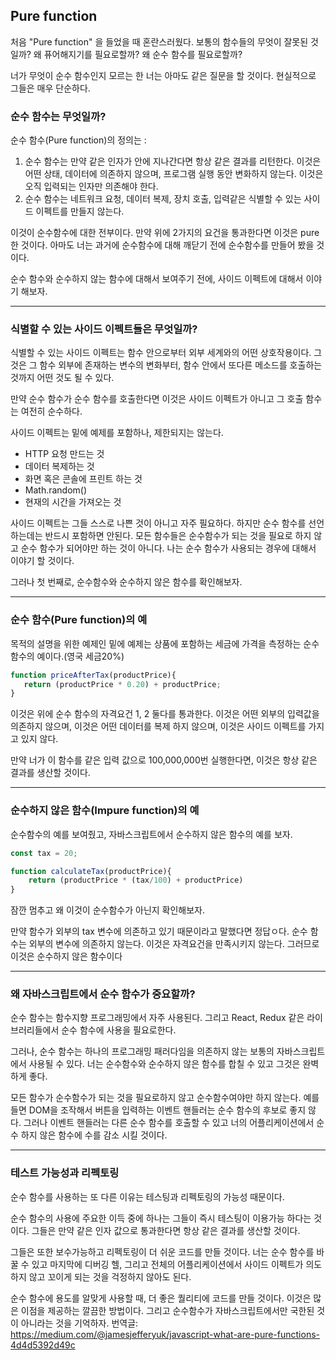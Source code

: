 ## Pure function

처음 "Pure function" 을 들었을 때 혼란스러웠다. 보통의 함수들의 무엇이 잘못된 것일까? 왜 퓨어해지기를 필요로할까? 왜 순수 함수를 필요로할까?

너가 무엇이 순수 함수인지 모르는 한 너는 아마도 같은 질문을 할 것이다. 현실적으로 그들은 매우 단순하다.

### 순수 함수는 무엇일까?

순수 함수(Pure function)의 정의는 :

1. 순수 함수는 만약 같은 인자가 안에 지나간다면 항상 같은 결과를 리턴한다. 이것은 어떤 상태, 데이터에 의존하지 않으며, 프로그램 실행 동안  변화하지 않는다. 이것은 오직 입력되는 인자만 의존해야 한다.
2. 순수 함수는 네트워크 요청, 데이터 복제, 장치 호출, 입력같은 식별할 수 있는 사이드 이펙트를 만들지 않는다.

이것이 순수함수에 대한 전부이다. 만약 위에 2가지의 요건을 통과한다면 이것은 pure한 것이다. 아마도 너는 과거에 순수함수에 대해 깨닫기 전에 순수함수를 만들어 봤을 것이다.

순수 함수와 순수하지 않는 함수에 대해서 보여주기 전에, 사이드 이펙트에 대해서 이야기 해보자.

---

### 식별할 수 있는 사이드 이펙트들은 무엇일까?

식별할 수 있는 사이드 이펙트는 함수 안으로부터 외부 세계와의 어떤 상호작용이다. 그것은 그 함수 외부에 존재하는 변수의 변화부터, 함수 안에서  또다른 메소드를 호출하는 것까지 어떤 것도 될 수 있다.

만약 순수 함수가 순수 함수를 호출한다면 이것은 사이드 이펙트가 아니고 그 호출 함수는 여전히 순수하다.

사이드 이펙트는 밑에 예제를 포함하나, 제한되지는 않는다.

- HTTP 요청 만드는 것
- 데이터 복제하는 것
- 화면 혹은 콘솔에 프린트 하는 것
- Math.random()
- 현재의 시간을 가져오는 것

사이드 이펙트는 그들 스스로 나쁜 것이 아니고 자주 필요하다. 하지만 순수 함수를 선언하는데는 반드시 포함하면 안된다. 모든 함수들은 순수함수가 되는 것을 필요로 하지 않고 순수 함수가 되어야만 하는 것이 아니다. 나는 순수 함수가 사용되는 경우에 대해서 이야기 할 것이다. 

그러나 첫 번째로, 순수함수와 순수하지 않은 함수를 확인해보자.

---

### 순수 함수(Pure function)의 예

목적의 설명을 위한 예제인 밑에 예제는 상품에 포함하는 세금에 가격을 측정하는 순수 함수의 예이다.(영국 세금20%)

```jsx
function priceAfterTax(productPrice){
   return (productPrice * 0.20) + productPrice;
}
```

이것은 위에 순수 함수의 자격요건 1, 2 둘다를 통과한다. 이것은 어떤 외부의 입력값을 의존하지 않으며, 이것은 어떤 데이터를 복제 하지 않으며, 이것은 사이드 이펙트를 가지고 있지 않다.

만약 너가 이 함수를 같은 입력 값으로 100,000,000번 실행한다면, 이것은 항상 같은 결과를 생산할 것이다.

---

### 순수하지 않은 함수(Impure function)의 예

순수함수의 예를 보여줬고, 자바스크립트에서 순수하지 않은 함수의 예를 보자.

```jsx
const tax = 20;

function calculateTax(productPrice){
	return (productPrice * (tax/100) + productPrice)
}
```

잠깐 멈추고 왜 이것이 순수함수가 아닌지 확인해보자.

만약 함수가 외부의 tax 변수에 의존하고 있기 때문이라고 말했다면 정답ㅇ다. 순수 함수는 외부의 변수에 의존하지 않는다. 이것은 자격요건을 만족시키지 않는다. 그러므로 이것은 순수하지 않은 함수이다

---

### 왜 자바스크립트에서 순수 함수가 중요할까?

순수 함수는 함수지향 프로그래밍에서 자주 사용된다. 그리고 React, Redux 같은 라이브러리들에서 순수 함수에 사용을 필요로한다.

그러나, 순수 함수는 하나의 프로그래밍 패러다임을 의존하지 않는 보통의 자바스크립트에서 사용될 수 있다. 너는 순수함수와 순수하지 않은 함수를 합칠 수 있고 그것은 완벽하게 좋다.

모든 함수가 순수함수가 되는 것을 필요로하지 않고 순수함수여야만 하지 않는다. 예를 들면 DOM을 조작해서 버튼을 입력하는 이벤트 핸들러는 순수 함수의 후보로 좋지 않다. 그러나 이벤트 핸들러는 다른 순수 함수를 호출할 수 있고 너의 어플리케이션에서 순수 하지 않은 함수에 수를 감소 시킬 것이다.

---

### 테스트 가능성과 리펙토링

순수 함수를 사용하는 또 다른 이유는 테스팅과 리펙토링의 가능성 때문이다.

순수 함수의 사용에 주요한 이득 중에 하나는 그들이 즉시 테스팅이 이용가능 하다는 것이다. 그들은 만약 같은 인자 값으로 통과한다면 항상 같은 결과를 생산할 것이다.

그들은 또한 보수가능하고 리펙토링이 더 쉬운 코드를 만들 것이다. 너는 순수 함수를 바꿀 수 있고  마지막에 디버깅 헬, 그리고 전체의 어플리케이션에서 사이드 이펙트가 의도하지 않고 꼬이게 되는 것을 걱정하지 않아도 된다.

 순수 함수에 용도를 알맞게 사용할 때, 더 좋은 퀄리티에 코드를 만들 것이다. 이것은 많은 이점을 제공하는 깔끔한 방법이다. 그리고 순수함수가 자바스크립트에서만 국한된 것이 아니라는 것을 기억하자.
번역글: <a href="https://medium.com/@jamesjefferyuk/javascript-what-are-pure-functions-4d4d5392d49c">https://medium.com/@jamesjefferyuk/javascript-what-are-pure-functions-4d4d5392d49c</a>
